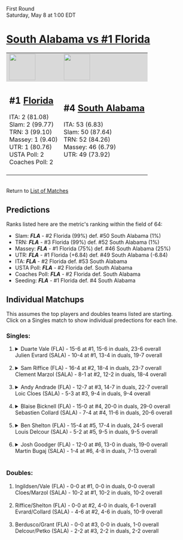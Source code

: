 First Round  
Saturday, May 8 at 1:00 EDT
# [South Alabama vs #1 Florida](https://www.ncaa.com/game/5833370) 

<table>  
<tr style="background-color: #d9d9d9 !important"><td><a href="#"><img src="https://www.ncaa.com/sites/default/files/images/logos/schools/f/florida.70.png" width="70" height="70" /></a></td><td><a href="#"><img src="https://www.ncaa.com/sites/default/files/images/logos/schools/s/south-ala.70.png" width="70" height="70" /></a></td></tr>
<tr><td>  

<h2>#1 <a href="#">Florida</a></h2>  
ITA: 2 (81.08)<br>  
Slam: 2 (99.77)<br>  
TRN: 3 (99.10)<br>  
Massey: 1 (9.40)<br>  
UTR: 1 (80.76)<br>  
USTA Poll: 2<br>  
Coaches Poll: 2<br>  
<br>  

</td><td>  

<h2>#4 <a href="#">South Alabama</a></h2>  
ITA: 53 (6.83)<br>  
Slam: 50 (87.64)<br>  
TRN: 52 (84.26)<br>  
Massey: 46 (6.79)<br>  
UTR: 49 (73.92)<br>  
<br>  

</td></tr></table>  


<br>Return to [List of Matches](../index.md)  

## Predictions  

Ranks listed here are the metric's ranking within the field of 64:  
- Slam: ***FLA*** - #2 Florida (99%) def. #50 South Alabama (1%)  
- TRN: ***FLA*** - #3 Florida (99%) def. #52 South Alabama (1%)  
- Massey: ***FLA*** - #1 Florida (75%) def. #46 South Alabama (25%)  
- UTR: ***FLA*** - #1 Florida (+6.84) def. #49 South Alabama (-6.84)  
- ITA: ***FLA*** - #2 Florida def. #53 South Alabama  
- USTA Poll: ***FLA*** - #2 Florida def. South Alabama  
- Coaches Poll: ***FLA*** - #2 Florida def. South Alabama  
- Seeding: ***FLA*** - #1 Florida def. #4 South Alabama  

## Individual Matchups  
This assumes the top players and doubles teams listed are starting.  
Click on a Singles match to show individual predections for each line.  
### Singles:  

<ol>
<li><details>
<summary markdown="span">Duarte Vale (FLA) - 15-6 at #1, 15-6 in duals, 23-6 overall<br>Julien Evrard (SALA) - 10-4 at #1, 13-4 in duals, 19-7 overall<br>&nbsp;</summary>
<h4>Predictions</h4><ul>
<li>Slam: <b><i>VT</i></b> - #30 Virginia Tech (56%) def. #35 Texas Tech (44%)</li>  
</ul></details></li>
<li><details>
<summary markdown="span">Sam Riffice (FLA) - 16-4 at #2, 18-4 in duals, 23-7 overall<br>Clement Marzol (SALA) - 8-1 at #2, 12-2 in duals, 18-4 overall<br>&nbsp;</summary>
<h4>Predictions</h4><ul>
<li>Slam: <b><i>VT</i></b> - #30 Virginia Tech (56%) def. #35 Texas Tech (44%)</li>  
</ul></details></li>
<li><details>
<summary markdown="span">Andy Andrade (FLA) - 12-7 at #3, 14-7 in duals, 22-7 overall<br>Loic Cloes (SALA) - 5-3 at #3, 9-4 in duals, 9-4 overall<br>&nbsp;</summary>
<h4>Predictions</h4><ul>
<li>Slam: <b><i>VT</i></b> - #30 Virginia Tech (56%) def. #35 Texas Tech (44%)</li>  
</ul></details></li>
<li><details>
<summary markdown="span">Blaise Bicknell (FLA) - 15-0 at #4, 20-0 in duals, 29-0 overall<br>Sebastien Collard (SALA) - 7-4 at #4, 11-6 in duals, 20-6 overall<br>&nbsp;</summary>
<h4>Predictions</h4><ul>
<li>Slam: <b><i>VT</i></b> - #30 Virginia Tech (56%) def. #35 Texas Tech (44%)</li>  
</ul></details></li>
<li><details>
<summary markdown="span">Ben Shelton (FLA) - 15-4 at #5, 17-4 in duals, 24-5 overall<br>Louis Delcour (SALA) - 5-2 at #5, 9-5 in duals, 9-5 overall<br>&nbsp;</summary>
<h4>Predictions</h4><ul>
<li>Slam: <b><i>VT</i></b> - #30 Virginia Tech (56%) def. #35 Texas Tech (44%)</li>  
</ul></details></li>
<li><details>
<summary markdown="span">Josh Goodger (FLA) - 12-0 at #6, 13-0 in duals, 19-0 overall<br>Martin Bugaj (SALA) - 1-4 at #6, 4-8 in duals, 7-13 overall<br>&nbsp;</summary>
<h4>Predictions</h4><ul>
<li>Slam: <b><i>VT</i></b> - #30 Virginia Tech (56%) def. #35 Texas Tech (44%)</li>  
</ul></details></li>
</ol>

### Doubles:  

<ol>
<li>Ingildsen/Vale (FLA) - 0-0 at #1, 0-0 in duals, 0-0 overall<br>Cloes/Marzol (SALA) - 10-2 at #1, 10-2 in duals, 10-2 overall<br>&nbsp;</li>
<li>Riffice/Shelton (FLA) - 0-0 at #2, 4-0 in duals, 6-1 overall<br>Evrard/Collard (SALA) - 4-6 at #2, 4-6 in duals, 10-9 overall<br>&nbsp;</li>
<li>Berdusco/Grant (FLA) - 0-0 at #3, 0-0 in duals, 1-0 overall<br>Delcour/Petko (SALA) - 2-2 at #3, 2-2 in duals, 2-2 overall<br>&nbsp;</li>
</ol>